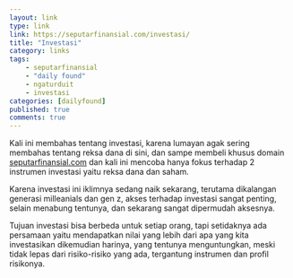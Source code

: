 ```yaml
---
layout: link
type: link
link: https://seputarfinansial.com/investasi/
title: "Investasi"
category: links
tags: 
    - seputarfinansial
    - "daily found"
    - ngaturduit
    - investasi
categories: [dailyfound]
published: true
comments: true
---
```


Kali ini membahas tentang investasi, karena lumayan agak sering membahas tentang reksa dana di sini, dan sampe membeli khusus domain [seputarfinansial.com](https://seputarfinansial.com) dan kali ini mencoba hanya fokus terhadap 2 instrumen investasi yaitu reksa dana dan saham.

Karena investasi ini iklimnya sedang naik sekarang, terutama dikalangan generasi milleanials dan gen z, akses terhadap investasi sangat penting, selain menabung tentunya, dan sekarang sangat dipermudah aksesnya.

Tujuan investasi bisa berbeda untuk setiap orang, tapi setidaknya ada persamaan yaitu mendapatkan nilai yang lebih dari apa yang kita investasikan dikemudian harinya, yang tentunya menguntungkan, meski tidak lepas dari risiko-risiko yang ada, tergantung instrumen dan profil risikonya.